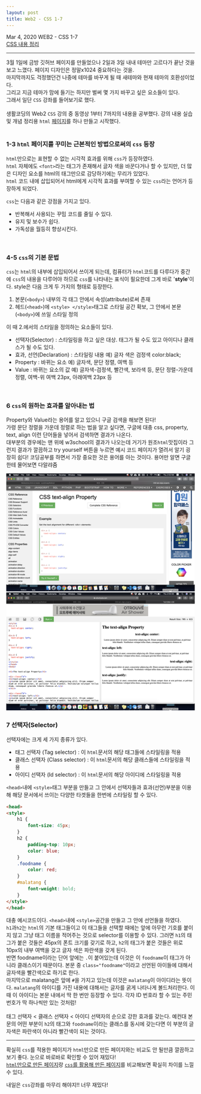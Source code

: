 ```yaml
---
layout: post
title: Web2 - CSS 1-7
---
```


Mar 4, 2020     WEB2 - CSS 1-7  
[CSS 내용 정리](https://eunzihong.github.io/Webtest/css.html)

----

3월 1일에 금방 깃허브 페이지를 만들었으나 2일과 3일 내내 테마만 고르다가 끝난 것을 보고 느꼈다. 페이지 디자인은 정말x1024 중요하다는 것을.  
마지막까지도 걱정했던건 나중에 테마를 바꾸게 될 때 새테마와 현재 테마의 호환성이었다.  
그리고 지금 테마가 맘에 들기는 하지만 벌써 몇 가지 바꾸고 싶은 요소들이 있다.  
그래서 일단 `CSS` 강좌를 들어보기로 했다.  
<br>
생활코딩의 Web2 `CSS` 강의 중 동영상 1부터 7까지의 내용을 공부했다.
강의 내용 실습 및 개념 정리용 `html` [페이지](https://eunzihong.github.io/Webtest/css.html)를 하나 만들고 시작했다.  
<br>
### 1-3 `html` 페이지를 꾸미는 근본적인 방법으로써의 `css` 등장  
`html`만으로는 표현할 수 없는 시각적 효과를 위해 `css`가 등장하였다.  
`html` 자체에도 `<font>`라는 태그가 존재해서 글자 색을 바꾼다거나 할 수 있지만, 더 많은 디자인 요소를 html의 태그만으로 감당하기에는 무리가 있었다.  
`html` 코드 내에 삽입되어서 html에게 시각적 효과를 부여할 수 있는 `css`라는 언어가 등장하게 되었다.  

`css`는 다음과 같은 강점을 가지고 있다.
- 반복해서 사용되는 꾸밈 코드를 줄일 수 있다.
- 유지 및 보수가 쉽다.
- 가독성을 월등히 향상시킨다.  
<br>

### 4-5 `css`의 기본 문법  
`css`는 `html`의 내부에 삽입되어서 쓰이게 되는데, 컴퓨터가 `html`코드를 다루다가 중간에 `css`의 내용을 다루어야 하므로 `css`를 나타내는 표식이 필요한데 그게 바로 '**style**'이다. style은 다음 크게 두 가지의 형태로 등장한다.  

1. 본문(`<body>`) 내부의 각 태그 안에서 속성(attribute)로써 존재
2. 헤드(`<head>`)에 `<style> </style>`태그로 스타일 공간 확보, 그 안에서 본문(`<body>`)에 쓰일 스타일 정의

이 때 2.에서의 스타일을 정의하는 요소들이 있다.
- 선택자(Selector) : 스타일링을 하고 싶은 대상. 태그가 될 수도 있고 아이디나 클래스가 될 수도 있다.
- 효과, 선언(Declaration) : 스타일링 내용 예) 글자 색은 검정색 color:black;
- Property : 바뀌는 요소 예) 글자색, 문단 정렬, 여백 등
- Value : 바뀌는 요소의 값 예) 글자색-검정색, 빨간색, 보라색 등, 문단 정렬-가운데 정렬, 여백-위 여백 23px, 아래여백 23px 등
<br>

### 6 `css`의 원하는 효과를 알아내는 법
Property와 Value라는 용어를 알고 있으니 구글 검색을 해보면 된다!  
가령 문단 정렬을 가운데 정렬로 하는 법을 알고 싶다면, 구글에 대충 css, property, text, align 이런 단어들을 넣어서 검색하면 결과가 나온다.  
대부분의 경우에는 맨 위에 w3school의 결과가 나오는데 거기가 원조`html`맛집이라 그런지 결과가 깔끔하고 try yourself 버튼을 누르면 예시 코드 페이지가 열려서 알기 굉장히 쉽다! 코딩공부를 하면서 가장 중요한 것은 용어를 아는 것이다. 용어만 알면 구글한테 물어보면 다알랴줌  

![](/assets/img/blog/2020-03-04-studylog-css-1-7/2020-03-05-02-53-05.png)
![](/assets/img/blog/2020-03-04-studylog-css-1-7/2020-03-05-02-53-42.png)

### 7 선택자(Selector)
선택자에는 크게 세 가지 종류가 있다.
- 태그 선택자 (Tag selector) : 이 `html`문서의 해당 태그들에 스타일링을 적용
- 클래스 선택자 (Class selector) : 이 `html`문서의 해당 클래스들에 스타일링을 적용
- 아이디 선택자 (Id selector) : 이 `html`문서의 해당 아이디에 스타일링을 적용

`<head>`내에 `<style>`태그 부분을 만들고 그 안에서 선택자들과 효과(선언)부분을 이용해 해당 문서에서 쓰이는 다양한 타겟들을 한번에 스타일링 할 수 있다.

```html
<head>
<style>
    h1 {
        font-size: 45px;
    }
    h2 {
        padding-top: 10px;      
        color: blue;
    }
    .foodname {
        color: red;
    }
    #malatang {
        font-weight: bold;
    }
</style>
</head>
```

대충 예시코드이다. `<head>`내에 `<style>`공간을 만들고 그 안에 선언들을 하였다.  
`h1`과`h2`는 `html`의 기본 태그들이고 이 태그들을 선택할 때에는 앞에 아무런 기호를 붙이지 않고 그냥 태그 이름을 적어주는 것으로 selector를 이용할 수 있다. 그러면 `h1`의 태그가 붙은 것들은 45px의 폰트 크기를 갖기로 하고, `h2`의 태그가 붙은 것들은 위로 10px의 내부 여백을 갖고 글자 색은 파란색을 갖게 된다.  
반면 foodname이라는 단어 앞에는 `.`이 붙어있는데 이것은 이 `foodname`이 태그가 아니라 클래스이기 때문이다. 본문 중 `class="foodname"`이라고 선언된 아이들에 대해서 글자색을 빨간색으로 하기로 한다.  
마지막으로 malatang은 앞에 `#`을 가지고 있는데 이것은 `malatang`이 아이디라는 뜻이다. `malatang`의 아이디를 가진 내용에 대해서는 글자를 굵게 나타나게 볼드처리한다. 이 때 이 아이디는 본문 내에서 딱 한 번만 등장할 수 있다. 각자 ID 번호라 할 수 있는 주민번호가 딱 하나씩만 있는 것처럼!  
<br>
태그 선택자 < 클래스 선택자 < 아이디 선택자의 순으로 강한 효과를 갖는다. 예컨대 본문의 어떤 부분이 `h2`의 태그와 `foodname`이라는 클래스를 동시에 갖는다면 이 부분의 글자색은 파란색이 아니라 빨간색이 되는 것이다.  

----
확실히 `css`를 적용한 페이지가 `html`만으로 만든 페이지와는 비교도 안 될만큼 깔끔하고 보기 좋다. 눈으로 바로바로 확인할 수 있어 재밌다!  
[`html`만으로 만든 페이지](https://eunzihong.github.io/Webtest/http.html)랑 [`css`를 활용해 만든 페이지](https://eunzihong.github.io/Webtest/css.html)를 비교해보면 확실히 차이를 느낄 수 있다.

내일은 `css`강좌를 마무리 해야지!! 너무 재밌다!
